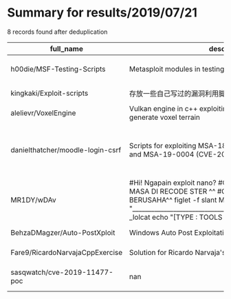 
# Summary for results/2019/07/21
    
8 records found after deduplication

| full_name | description | html_url | matched_list | matched_count | pushed_at | size | stargazers_count | language | forks_count | vul_ids |
|----------------------------------|------------------------------------------------------------------------------------------------------------------------------------------------------------------------------------------------------------------------------------------------------------------|-----------------------------------------------------|----------------------------------|-----------------|---------------------------|--------|--------------------|------------|---------------|-------------------------------------|
| h00die/MSF-Testing-Scripts | Metasploit modules in testing | https://github.com/h00die/MSF-Testing-Scripts | ['metasploit module OR payload'] | 1 | 2019-07-21 19:54:59+00:00 | 82829 | 9 | Python | 8 | [] |
| kingkaki/Exploit-scripts | 存放一些自己写过的漏洞利用脚本 | https://github.com/kingkaki/Exploit-scripts | ['exploit'] | 1 | 2019-07-21 12:07:42+00:00 | 197 | 44 | Python | 15 | [] |
| alelievr/VoxelEngine | Vulkan engine in c++ exploiting the compute shaders to generate voxel terrain | https://github.com/alelievr/VoxelEngine | ['exploit'] | 1 | 2019-07-21 12:18:36+00:00 | 906 | 4 | C++ | 2 | [] |
| danielthatcher/moodle-login-csrf | Scripts for exploiting MSA-18-0020 (CVE-2018-16854) and MSA-19-0004 (CVE-2019-3847) | https://github.com/danielthatcher/moodle-login-csrf | ['exploit'] | 1 | 2019-07-21 15:52:46+00:00 | 38 | 5 | PHP | 0 | ['CVE-2018-16854', 'CVE-2019-3847'] |
| MR1DY/wDAv | #Hi! Ngapain exploit nano? #CODING SEDERHANA AJA MASA DI RECODE STER ^^ #GUA EMANG GA PRO TAPI GUA BERUSAHA^^ figlet -f slant Mr.Onedy _ lolcat echo "_____________________________________________________________" _lolcat echo "[TYPE : TOOLS DEFACE | https://github.com/MR1DY/wDAv | ['exploit'] | 1 | 2019-07-21 06:07:18+00:00 | 1 | 0 | | 0 | [] |
| BehzaDMagzer/Auto-PostXploit | Windows Auto Post Exploitation - For ReD Team | https://github.com/BehzaDMagzer/Auto-PostXploit | ['exploit'] | 1 | 2019-07-21 12:19:14+00:00 | 2392 | 10 | Python | 8 | [] |
| Fare9/RicardoNarvajaCppExercise | Solution for Ricardo Narvaja's C++ Exploiting Exercise | https://github.com/Fare9/RicardoNarvajaCppExercise | ['exploit'] | 1 | 2019-07-21 11:08:17+00:00 | 2591 | 11 | Python | 8 | [] |
| sasqwatch/cve-2019-11477-poc | nan | https://github.com/sasqwatch/cve-2019-11477-poc | ['cve poc', 'cve-2'] | 2 | 2019-07-21 15:56:43+00:00 | 3926 | 3 | HTML | 3 | ['CVE-2019-11477'] |
